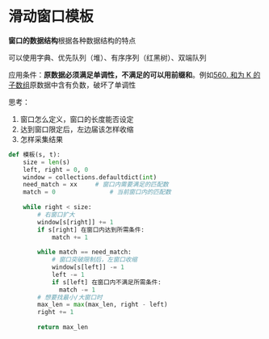 # 滑动窗口模板

**窗口的数据结构**根据各种数据结构的特点

可以使用字典、优先队列（堆）、有序序列（红黑树）、双端队列

应用条件：**原数据必须满足单调性，不满足的可以用前缀和**。例如[560. 和为 K 的子数组](https://leetcode-cn.com/problems/subarray-sum-equals-k/)原数据中含有负数，破坏了单调性

思考：

1. 窗口怎么定义，窗口的长度能否设定
2. 达到窗口限定后，左边届该怎样收缩
3. 怎样采集结果


```python
def 模板(s, t):
    size = len(s)
    left, right = 0, 0
    window = collections.defaultdict(int)
    need_match = xx 	# 窗口内需要满足的匹配数
    match = 0				# 当前窗口内的匹配数
    
    while right < size:
      	# 右窗口扩大
      	window[s[right]] += 1
        if s[right] 在窗口内达到所需条件:
            match += 1
        	
        while match == need_match:
            # 窗口突破限制后，左窗口收缩
            window[s[left]] -= 1
            left -= 1
            if s[left] 在窗口内不满足所需条件:
              match -= 1
        # 想要找最小/大窗口时
        max_len = max(max_len, right - left)
        right += 1
        
		return max_len
```
